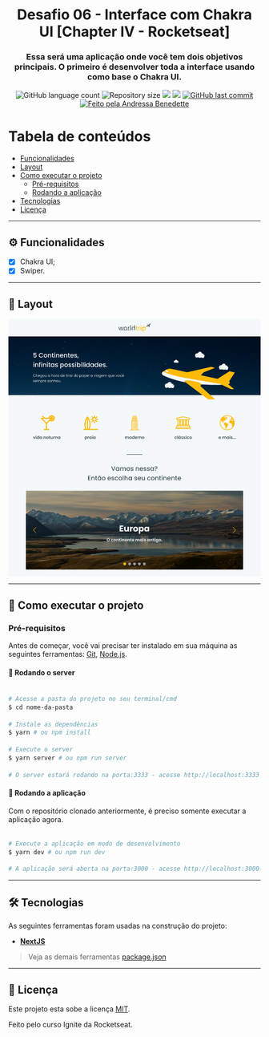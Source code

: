 <h1 align="center">
			Desafio 06 - Interface com Chakra UI [Chapter IV - Rocketseat]
</h1>

<h3 align="center">
    Essa será uma aplicação onde você tem dois objetivos principais. O primeiro é desenvolver toda a interface usando como base o Chakra UI. 
</h3>

<p align="center">
  <img alt="GitHub language count" src="https://img.shields.io/github/languages/count/andressa-lw/ignite-desafio06?style=flat-square&&color=%2304D361" />

  <img alt="Repository size" src="https://img.shields.io/github/repo-size/andressa-lw/ignite-desafio06?style=flat-square" />
	
  <img src="https://img.shields.io/github/stars/andressa-lw/ignite-desafio06?style=flat-square" />
  
  <img src="https://img.shields.io/github/license/andressa-lw/ignite-desafio06?style=flat-square" />

  <a href="https://github.com/andressa-lw/ignite-desafio06/commits/master">
    <img alt="GitHub last commit" src="https://img.shields.io/github/last-commit/andressa-lw/ignite-desafio06?style=flat-square&">
  </a>

  <a href="https://rocketseat.com.br">
    <img alt="Feito pela Andressa Benedette" src="https://img.shields.io/badge/feito%20por-Andressa%20Benedette-%237519C1?style=flat-square&">
  </a>
</p>

Tabela de conteúdos
=================
<!--ts-->
   * [Funcionalidades](#%EF%B8%8F-funcionalidades)
   * [Layout](#-layout)
   * [Como executar o projeto](#-como-executar-o-projeto)
     * [Pré-requisitos](#pré-requisitos)
     * [Rodando a aplicação](#-rodando-a-aplicação)
   * [Tecnologias](#-tecnologias)
   * [Licença](#-licença)
<!--te-->

---

## ⚙️ Funcionalidades

- [x] Chakra UI;
- [x] Swiper.

---

## 🎨 Layout

<p align="center" style="display: flex; align-items: flex-start; justify-content: center;">
  <img alt="Imagem de um App funcionando" title="App rocketshoes, desafio do Ignite" src="https://raw.githubusercontent.com/andressa-lw/ignite-desafio06/master/.github/layout.jpg" />
</p>

---

## 🚀 Como executar o projeto

### Pré-requisitos

Antes de começar, você vai precisar ter instalado em sua máquina as seguintes ferramentas:
[Git](https://git-scm.com), [Node.js](https://nodejs.org/en/). 

#### 🧭 Rodando o server

```bash

# Acesse a pasta do projeto no seu terminal/cmd
$ cd nome-da-pasta

# Instale as dependências
$ yarn # ou npm install

# Execute o server
$ yarn server # ou npm run server

# O server estará rodando na porta:3333 - acesse http://localhost:3333

```

#### 🧭 Rodando a aplicação

Com o repositório clonado anteriormente, é preciso somente executar a aplicação agora.

```bash

# Execute a aplicação em modo de desenvolvimento
$ yarn dev # ou npm run dev

# A aplicação será aberta na porta:3000 - acesse http://localhost:3000

```

---

## 🛠 Tecnologias

As seguintes ferramentas foram usadas na construção do projeto:

-   **[NextJS](https://nextjs.org/)**

> Veja as demais ferramentas  [package.json](https://github.com/andressa-lw/ignite-desafio06/blob/master/package.json)

---

## 📝 Licença

Este projeto esta sobe a licença [MIT](./LICENSE).

Feito pelo curso Ignite da Rocketseat.